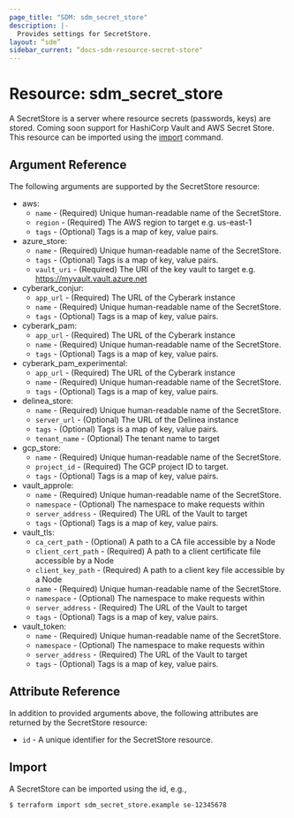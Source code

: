 ```yaml
---
page_title: "SDM: sdm_secret_store"
description: |-
  Provides settings for SecretStore.
layout: “sdm”
sidebar_current: “docs-sdm-resource-secret-store"
---
```

# Resource: sdm_secret_store

A SecretStore is a server where resource secrets (passwords, keys) are stored.
 Coming soon support for HashiCorp Vault and AWS Secret Store.
This resource can be imported using the [import](https://www.terraform.io/docs/cli/commands/import.html) command.
## Argument Reference
The following arguments are supported by the SecretStore resource:
* aws:
	* `name` - (Required) Unique human-readable name of the SecretStore.
	* `region` - (Required) The AWS region to target e.g. us-east-1
	* `tags` - (Optional) Tags is a map of key, value pairs.
* azure_store:
	* `name` - (Required) Unique human-readable name of the SecretStore.
	* `tags` - (Optional) Tags is a map of key, value pairs.
	* `vault_uri` - (Required) The URI of the key vault to target e.g. https://myvault.vault.azure.net
* cyberark_conjur:
	* `app_url` - (Required) The URL of the Cyberark instance
	* `name` - (Required) Unique human-readable name of the SecretStore.
	* `tags` - (Optional) Tags is a map of key, value pairs.
* cyberark_pam:
	* `app_url` - (Required) The URL of the Cyberark instance
	* `name` - (Required) Unique human-readable name of the SecretStore.
	* `tags` - (Optional) Tags is a map of key, value pairs.
* cyberark_pam_experimental:
	* `app_url` - (Required) The URL of the Cyberark instance
	* `name` - (Required) Unique human-readable name of the SecretStore.
	* `tags` - (Optional) Tags is a map of key, value pairs.
* delinea_store:
	* `name` - (Required) Unique human-readable name of the SecretStore.
	* `server_url` - (Optional) The URL of the Delinea instance
	* `tags` - (Optional) Tags is a map of key, value pairs.
	* `tenant_name` - (Optional) The tenant name to target
* gcp_store:
	* `name` - (Required) Unique human-readable name of the SecretStore.
	* `project_id` - (Required) The GCP project ID to target.
	* `tags` - (Optional) Tags is a map of key, value pairs.
* vault_approle:
	* `name` - (Required) Unique human-readable name of the SecretStore.
	* `namespace` - (Optional) The namespace to make requests within
	* `server_address` - (Required) The URL of the Vault to target
	* `tags` - (Optional) Tags is a map of key, value pairs.
* vault_tls:
	* `ca_cert_path` - (Optional) A path to a CA file accessible by a Node
	* `client_cert_path` - (Required) A path to a client certificate file accessible by a Node
	* `client_key_path` - (Required) A path to a client key file accessible by a Node
	* `name` - (Required) Unique human-readable name of the SecretStore.
	* `namespace` - (Optional) The namespace to make requests within
	* `server_address` - (Required) The URL of the Vault to target
	* `tags` - (Optional) Tags is a map of key, value pairs.
* vault_token:
	* `name` - (Required) Unique human-readable name of the SecretStore.
	* `namespace` - (Optional) The namespace to make requests within
	* `server_address` - (Required) The URL of the Vault to target
	* `tags` - (Optional) Tags is a map of key, value pairs.
## Attribute Reference
In addition to provided arguments above, the following attributes are returned by the SecretStore resource:
* `id` - A unique identifier for the SecretStore resource.
## Import
A SecretStore can be imported using the id, e.g.,

```
$ terraform import sdm_secret_store.example se-12345678
```
